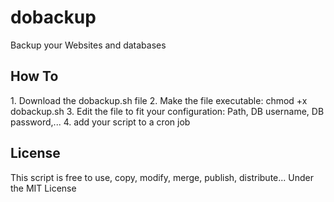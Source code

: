 dobackup
========

Backup your Websites and databases

<h2>How To</h2>
1. Download the dobackup.sh file
2. Make the file executable: chmod +x dobackup.sh
3. Edit the file to fit your configuration: Path, DB username, DB password,...
4. add your script to a cron job

<h2>License</h2>
This script is free to use, copy, modify, merge, publish, distribute... Under the MIT License
